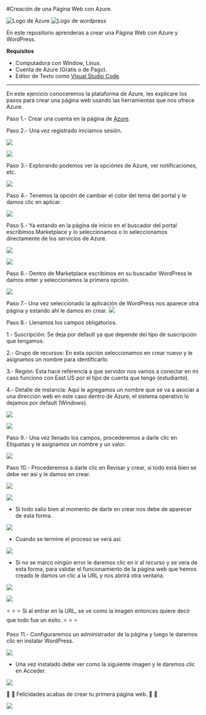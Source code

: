 #Creación de una Página Web con Azure.

![Logo de Azure](https://github.com/EnriqueCocom/creacion-pagina-web1/blob/main/Imagenes/logo-azure.png) ![Logo de wordpress](https://github.com/EnriqueCocom/creacion-pagina-web1/blob/main/Imagenes/logo-wordpress.png)


En este repositorio aprenderas a crear una Página Web con Azure y WordPress.

**Requisitos**

- Computadora con Window, Linux.
- Cuenta de Azure (Gratis o de Pago).
- Editor de Texto como [Visual Studio Code](https://code.visualstudio.com/).

------------------------------------------------------------------------------------------
En este ejercicio conoceremos la plataforma de Azure, les explicare los pasos para crear una página web usando las herramientas que nos ofrece Azure.

Paso 1.- Crear una cuenta en la página de [Azure](https://portal.azure.com/).

Paso 2.- Una vez registrado iniciamos sesión.

![](https://github.com/EnriqueCocom/creacion-pagina-web1/blob/main/Imagenes/paso1.1.png)


![](https://github.com/EnriqueCocom/creacion-pagina-web1/blob/main/Imagenes/paso2.png)

Paso 3.- Explorando podemos ver la opciónes de Azure, ver notificaciones, etc.

![](https://github.com/EnriqueCocom/creacion-pagina-web1/blob/main/Imagenes/paso4.png)

Paso 4.- Tenemos la opción de cambiar el color del tema del portal y le damos clic en aplicar.

![](https://github.com/EnriqueCocom/creacion-pagina-web1/blob/main/Imagenes/paso3.png)

Paso 5.- Ya estando en la página de inicio en el buscador del portal escribimos Marketplace y lo seleccionamos o lo seleccionamos directamente de los servicios de Azure.

![](https://github.com/EnriqueCocom/creacion-pagina-web1/blob/main/Imagenes/paso5.png)

![](https://github.com/EnriqueCocom/creacion-pagina-web1/blob/main/Imagenes/paso5.1.png)

Paso 6.-  Dentro de Marketplace escribimos en su buscador WordPress le damos enter y seleccionamos la primera opción.

![](https://github.com/EnriqueCocom/creacion-pagina-web1/blob/main/Imagenes/paso6.png)

Paso 7.- Una vez seleccionado la aplicación de WordPress nos aparece otra página y estando ahí le damos en crear.
![](https://github.com/EnriqueCocom/creacion-pagina-web1/blob/main/Imagenes/paso7.png)

Paso 8.- Llenamos los campos obligatorios.

1.- Suscripción: Se deja por default ya que depende del tipo de suscripción que tengamos.

2.- Grupo de recursos: En esta opción seleccionamos en crear nuevo y le asignamos un nombre para identificarlo.

3.- Región: Esta hace referencia a que servidor nos vamos a conectar en mi caso funciono con East US por el tipo de cuenta que tengo (estudiante).

4.- Detalle de instancia: Aquí le agregamos un nombre que se va a asociar a una dirección web en este caso dentro de Azure, el sistema operativo lo dejamos por default (Windows).

![](https://github.com/EnriqueCocom/creacion-pagina-web1/blob/main/Imagenes/paso8.png)

![](https://github.com/EnriqueCocom/creacion-pagina-web1/blob/main/Imagenes/paso9.png)

Paso 9.- Una vez llenado los campos, procederemos a darle clic en Etiquetas y le asignamos un nombre y un valor.

![](https://github.com/EnriqueCocom/creacion-pagina-web1/blob/main/Imagenes/paso10.png)

Paso 10.- Procederemos a darle clic en Revisar y crear,  si todo está bien se debe ver así y le damos en crear.

![](https://github.com/EnriqueCocom/creacion-pagina-web1/blob/main/Imagenes/paso11.png)

![](https://github.com/EnriqueCocom/creacion-pagina-web1/blob/main/Imagenes/paso11.1.png)

- Si todo salio bien al momento de darle en crear nos debe de aparecer de esta forma.

![](https://github.com/EnriqueCocom/creacion-pagina-web1/blob/main/Imagenes/paso11.2.png)

- Cuando se termine el proceso se verá así.

![](https://github.com/EnriqueCocom/creacion-pagina-web1/blob/main/Imagenes/paso12.png)

- Si no se marco ningún error le daremos  clic en ir al recurso y se vera de esta forma, para validar el funcionamiento de la página web que hemos creado le damos un clic a la URL y nos abrirá otra ventana.

![](https://github.com/EnriqueCocom/creacion-pagina-web1/blob/main/Imagenes/paso13.png)

![](https://github.com/EnriqueCocom/creacion-pagina-web1/blob/main/Imagenes/paso14.png)

 :star: :star: :star: Si al entrar en la URL, se ve como la imagen entonces quiere decir que todo fue un éxito. :star: :star: :star:

Paso 11.- Configuraremos un administrador de la página y luego le daremos clic en instalar WordPress.

![](https://github.com/EnriqueCocom/creacion-pagina-web1/blob/main/Imagenes/paso15.png)

- Una vez instalado debe ver como la siguiente imagen y le daremos clic en Acceder.

![](https://github.com/EnriqueCocom/creacion-pagina-web1/blob/main/Imagenes/paso16.png)

:clap: :clap: Felicidades acabas de crear tu primera página web. :clap: :clap: 

![](https://github.com/EnriqueCocom/creacion-pagina-web1/blob/main/Imagenes/paso17.png)
